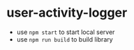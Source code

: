 # user-activity-logger

- use `npm start` to start local server
- use `npm run build` to build library 
